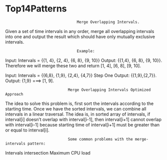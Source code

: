 # Top14Patterns

                                    Merge Overlapping Intervals.
Given a set of time intervals in any order, merge all overlapping intervals into one and output the result which should have only mutually exclusive intervals.

                                    Example:
Input: Intervals = {{1, 4}, {2, 4}, {6, 8}, {9, 10}}
Output: {{1,4}, {6, 8}, {9, 10}}.
Therefore we will merge these two and return [1, 4], [6, 8], [9, 10].

Input: Intervals = {{6,8}, {1,9}, {2,4}, {4,7}}
Step One Output:  {{1,9},{2,7}}.
Output: {1,9}  ===> [1, 9].

                                Merge Overlapping Intervals Optimized Approach
The idea to solve this problem is, first sort the intervals according to the starting time. 
Once we have the sorted intervals, we can combine all intervals in a linear traversal. 
The idea is, in sorted array of intervals, if interval[i] doesn’t overlap with interval[i-1], then interval[i+1] cannot overlap with interval[i-1] because starting time of interval[i+1] must be greater than or equal to interval[i].


                                Some common problems with the merge-intervals pattern:
Intervals intersection
Maximum CPU load